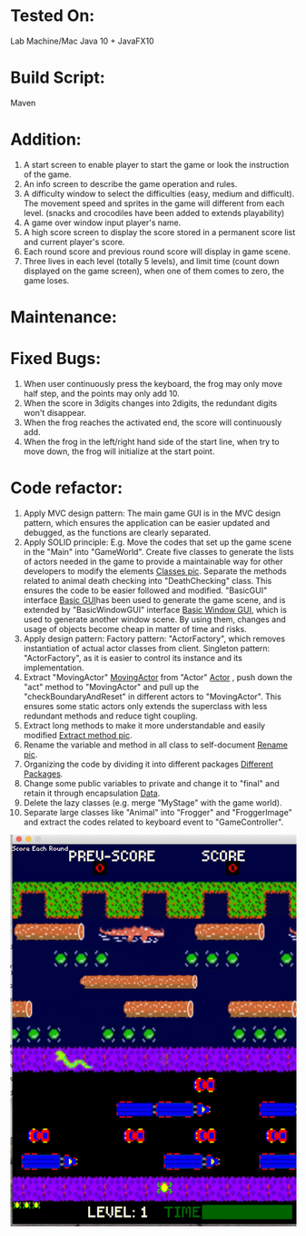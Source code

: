 # Tested On:
Lab Machine/Mac Java 10 + JavaFX10
# Build Script:
Maven
# Addition:
1.	A start screen to enable player to start the game or look the instruction of the game.
2.	An info screen to describe the game operation and rules.
3.	A difficulty window to select the difficulties (easy, medium and difficult). The movement speed and sprites in the game will different from each level. (snacks and crocodiles have been added to extends playability)
4.	A game over window input player's name.
5.	A high score screen to display the score stored in a permanent score list and current player's score. 
6.	Each round score and previous round score will display in game scene.
7.	Three lives in each level (totally 5 levels), and limit time (count down displayed on the game screen), when one of them comes to zero, the game loses.

# Maintenance:
# Fixed Bugs:
1.	When user continuously press the keyboard, the frog may only move half step, and the points may only add 10.
2.	When the score in 3digits changes into 2digits, the redundant digits won't disappear.
3.	When the frog reaches the activated end, the score will continuously add.
4.	When the frog in the left/right hand side of the start line, when try to move down, the frog will initialize at the start point.

# Code refactor:
1.	Apply MVC design pattern: The main game GUI is in the MVC design pattern, which ensures the application can be easier updated and debugged, as the functions are clearly separated.
2.	Apply SOLID principle:  E.g. Move the codes that set up the game scene in the "Main" into "GameWorld". Create five classes to generate the lists of actors needed in the game to provide a maintainable way for other developers to modify the elements [Classes pic](/resource/RefactorPic/Classes.png). Separate the methods related to animal death checking into "DeathChecking" class. This ensures the code to be easier followed and modified. "BasicGUI" interface [Basic GUI](/resource/RefactorPic/BasicGUI.png)has been used to generate the game scene, and is extended by "BasicWindowGUI" interface [Basic Window GUI](/resource/RefactorPic/BasicWindowGUI.png), which is used to generate another window scene. By using them, changes and usage of objects become cheap in matter of time and risks. 
3.	Apply design pattern: Factory pattern: "ActorFactory", which removes instantiation of actual actor classes from client. Singleton pattern: "ActorFactory", as it is easier to control its instance and its implementation.
4.  Extract "MovingActor" [MovingActor](/resource/RefactorPic/MovingActor.png) from "Actor" [Actor](/resource/RefactorPic/Actor.png) , push down the "act" method to "MovingActor" and pull up the "checkBoundaryAndReset" in different actors to "MovingActor". This ensures some static actors only extends the superclass with less redundant methods and reduce tight coupling.
5.	Extract long methods to make it more understandable and easily modified [Extract method pic](/resource/RefactorPic/ExtractMethod.png).
6.	Rename the variable and method in all class to self-document [Rename pic](/resource/RefactorPic/Rename.png).
7.	Organizing the code by dividing it into different packages [Different Packages](/resource/RefactorPic/Packages.png).
8.	Change some public variables to private and change it to "final" and retain it through encapsulation [Data](/resource/RefactorPic/Data.png).
9.	Delete the lazy classes (e.g. merge "MyStage" with the game world).
10.	Separate large classes like "Animal" into "Frogger" and "FroggerImage" and extract the codes related to keyboard event to "GameController".

![alt text](/resource/RefactorPic/gameShoot.png)
